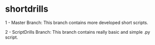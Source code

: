 # shortdrills

1 - Master Branch:
This branch contains more developed short scripts.

2 - ScriptDrills Branch:
This branch contains really basic and simple .py script.
